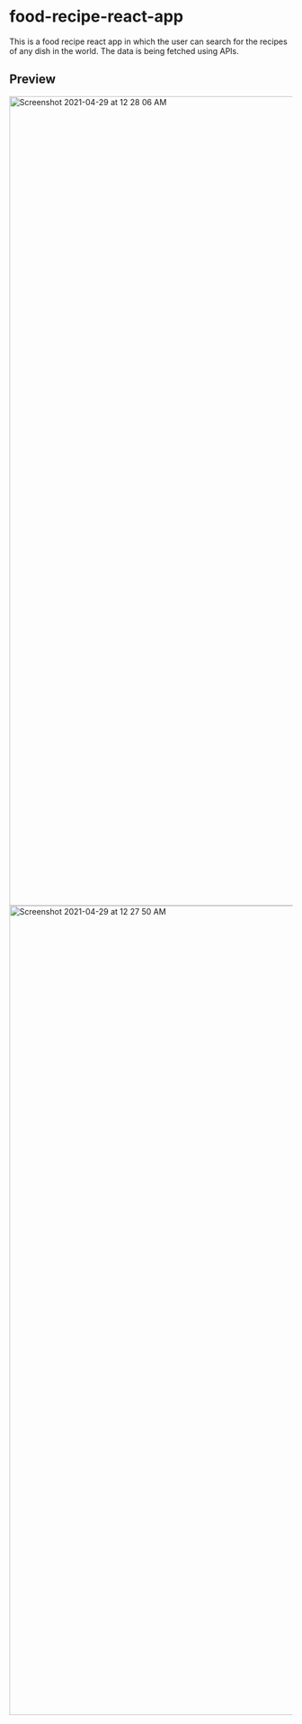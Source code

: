 # food-recipe-react-app
This is a food recipe react app in which the user can search for the recipes of any dish in the world. The data is being fetched using APIs.
## Preview
<img width="1440" alt="Screenshot 2021-04-29 at 12 28 06 AM" src="https://user-images.githubusercontent.com/64217477/116458080-cf791a80-a881-11eb-9fdb-736e6f8599de.png">
<img width="1440" alt="Screenshot 2021-04-29 at 12 27 50 AM" src="https://user-images.githubusercontent.com/64217477/116458109-da33af80-a881-11eb-8423-19f7c72f7893.png">
